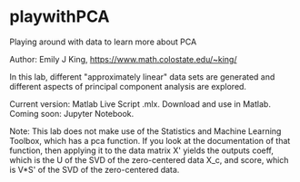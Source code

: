 # playwithPCA

Playing around with data to learn more about PCA

Author: Emily J King, https://www.math.colostate.edu/~king/

In this lab, different "approximately linear" data sets are generated and different aspects of principal component analysis are explored.

Current version: Matlab Live Script .mlx.  Download and use in Matlab.  
Coming soon: Jupyter Notebook.

Note: This lab does not make use of the Statistics and Machine Learning Toolbox, which has a pca function. 
If you look at the documentation of that function, then applying it to the data matrix X' yields the outputs coeff, 
which is the U of the SVD of the zero-centered data X_c, and score, which is V*S' of the SVD of the zero-centered data.
